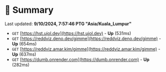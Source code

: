 # 📖 Summary
Last updated: **9/10/2024, 7:57:46 PTG "Asia/Kuala_Lumpur"**

- `GET` [https://hst.ujol.dev](https://hst.ujol.dev) - **Up** (531ms)
- `GET` [https://reddviz.deno.dev/gimme](https://reddviz.deno.dev/gimme) - **Up** (654ms)
- `GET` [https://reddviz.amar.kim/gimme](https://reddviz.amar.kim/gimme) - **Up** (637ms)
- `GET` [https://dumb.onrender.com](https://dumb.onrender.com) - **Up** (282ms)
